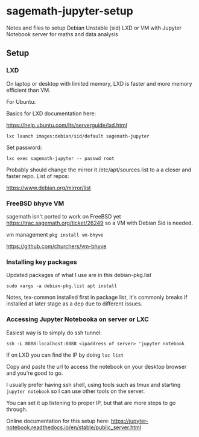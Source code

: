 # sagemath-jupyter-setup
Notes and files to setup Debian Unstable (sid) LXD or VM with Jupyter Notebook
server for maths and data analysis

## Setup

### LXD

On laptop or desktop with limited memory, LXD is faster and more memory
efficient than VM.

For Ubuntu:

Basics for LXD documentation here:

https://help.ubuntu.com/lts/serverguide/lxd.html

`lxc launch images:debian/sid/default sagemath-jupyter`

Set password:

`lxc exec sagemath-jupyter -- passwd root`

Probably should change the mirror it /etc/apt/sources.list to a a closer
and faster repo. List of repos:

https://www.debian.org/mirror/list

### FreeBSD bhyve VM

sagemath isn't ported to work on FreeBSD yet
https://trac.sagemath.org/ticket/26249 so a VM with Debian
Sid is needed.

vm management `pkg install vm-bhyve`

https://github.com/churchers/vm-bhyve

### Installing key packages

Updated packages of what I use are in this debian-pkg.list

`sudo xargs -a debian-pkg.list apt install`

Notes, tex-common installed first in package list, it's commonly breaks if
installed at later stage as a dep due to different issues. 

### Accessing Jupyter Notebooka on server or LXC

Easiest way is to simply do ssh tunnel:

`ssh -L 8888:localhost:8888 <ipaddress of server> 'jupyter notebook`

If on LXD you can find the IP by doing `lxc list`

Copy and paste the url to access the notebook on your desktop browser and
you're good to go.

I usually prefer having ssh shell, using tools such as tmux and starting
`jupyter notebook` so I can use other tools on the server.

You can set it up listening to proper IP, but that are more steps
to go through.

Online documentation for this setup here:
https://jupyter-notebook.readthedocs.io/en/stable/public_server.html
